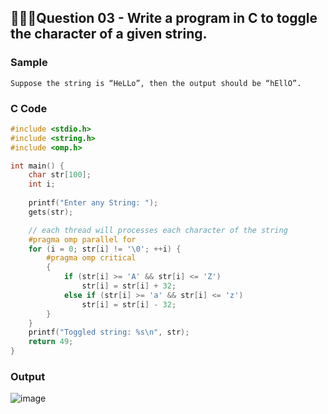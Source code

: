 ## 💁🏻‍♂️**Question 03** - Write a program in C to toggle the character of a given string.

### Sample
```
Suppose the string is “HeLLo”, then the output should be “hEllO”.
```

### C Code
```c
#include <stdio.h>
#include <string.h>
#include <omp.h>

int main() {
    char str[100];
    int i;
    
    printf("Enter any String: ");
    gets(str);

    // each thread will processes each character of the string
    #pragma omp parallel for
    for (i = 0; str[i] != '\0'; ++i) {
        #pragma omp critical
        {
            if (str[i] >= 'A' && str[i] <= 'Z') 
                str[i] = str[i] + 32; 
            else if (str[i] >= 'a' && str[i] <= 'z')
                str[i] = str[i] - 32;
        }
    }
    printf("Toggled string: %s\n", str);
    return 49;
}
```

### Output
![image](https://github.com/shrudex/DSE/assets/91502997/d50060e1-1f3e-424a-bc9e-cb5a28a4931b)
